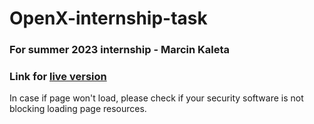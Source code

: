 # OpenX-internship-task

### For summer 2023 internship - Marcin Kaleta

### Link for [live version](https://markal84.github.io/OpenX-internship-task/)

In case if page won't load, please check if your security software is not blocking loading page resources.
